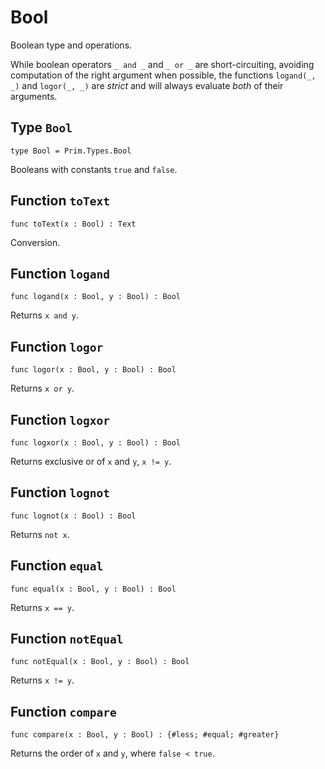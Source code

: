 # Bool
Boolean type and operations.

While boolean operators `_ and _` and `_ or _` are short-circuiting,
avoiding computation of the right argument when possible, the functions
`logand(_, _)` and `logor(_, _)` are *strict* and will always evaluate *both*
of their arguments.

## Type `Bool`
``` motoko no-repl
type Bool = Prim.Types.Bool
```

Booleans with constants `true` and `false`.

## Function `toText`
``` motoko no-repl
func toText(x : Bool) : Text
```

Conversion.

## Function `logand`
``` motoko no-repl
func logand(x : Bool, y : Bool) : Bool
```

Returns `x and y`.

## Function `logor`
``` motoko no-repl
func logor(x : Bool, y : Bool) : Bool
```

Returns `x or y`.

## Function `logxor`
``` motoko no-repl
func logxor(x : Bool, y : Bool) : Bool
```

Returns exclusive or of `x` and `y`, `x != y`.

## Function `lognot`
``` motoko no-repl
func lognot(x : Bool) : Bool
```

Returns `not x`.

## Function `equal`
``` motoko no-repl
func equal(x : Bool, y : Bool) : Bool
```

Returns `x == y`.

## Function `notEqual`
``` motoko no-repl
func notEqual(x : Bool, y : Bool) : Bool
```

Returns `x != y`.

## Function `compare`
``` motoko no-repl
func compare(x : Bool, y : Bool) : {#less; #equal; #greater}
```

Returns the order of `x` and `y`, where `false < true`.
